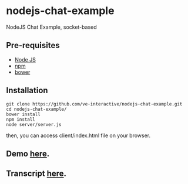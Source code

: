 # nodejs-chat-example
NodeJS Chat Example, socket-based

## Pre-requisites
* [Node JS](https://github.com/joyent/node/wiki/Installing-Node.js-via-package-manager)
* [npm](https://github.com/npm/npm#super-easy-install)
* [bower](https://www.npmjs.com/package/bower#install)

## Installation
    git clone https://github.com/ve-interactive/nodejs-chat-example.git
    cd nodejs-chat-example/
    bower install
    npm install
    node server/server.js
then, you can access client/index.html file on your browser.

## Demo [here](http://nodejs-demo.veinteractive.net/client/).
## Transcript [here](https://github.com/ve-interactive/nodejs-chat-example/blob/master/DemoTranscript.md).
